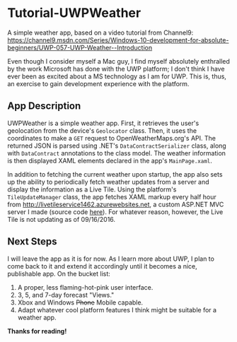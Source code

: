 # Tutorial-UWPWeather
A simple weather app, based on a video tutorial from Channel9: https://channel9.msdn.com/Series/Windows-10-development-for-absolute-beginners/UWP-057-UWP-Weather--Introduction

Even though I consider myself a Mac guy, I find myself absolutely enthralled by the work Microsoft has done with the UWP platform; 
I don't think I have ever been as excited about a MS technology as I am for UWP. This is, thus, an exercise to gain development
experience with the platform.

## App Description
UWPWeather is a simple weather app. First, it retrieves the user's geolocation from the device's `Geolocator` class. Then, it 
uses the coordinates to make a `GET` request to OpenWeatherMaps.org's API. The returned JSON is parsed using .NET's 
`DataContractSerializer` class, along with `DataContract` annotations to the class model. The weather information is then displayed
XAML elements declared in the app's `MainPage.xaml`. 

In addition to fetching the current weather upon startup, the app also sets up the ability to periodically fetch weather updates 
from a server and display the information as a Live Tile. Using the platform's `TileUpdateManager` class, the app fetches XAML 
markup every half hour from http://livetileservice1462.azurewebsites.net, a custom ASP.NET MVC server I made
(source code [here](https://github.com/roggmatsz/LiveTileService)). For whatever reason, however, the Live Tile is not updating
as of 09/16/2016. 

## Next Steps
I will leave the app as it is for now. As I learn more about UWP, I plan to come back to it and extend it accordingly until it
becomes a nice, publishable app. On the bucket list:

1. A proper, less flaming-hot-pink user interface.
2. 3, 5, and 7-day forecast "Views."
3. Xbox and Windows ~~Phone~~ Mobile capable.
4. Adapt whatever cool platform features I think might be suitable for a weather app.

**Thanks for reading!**
